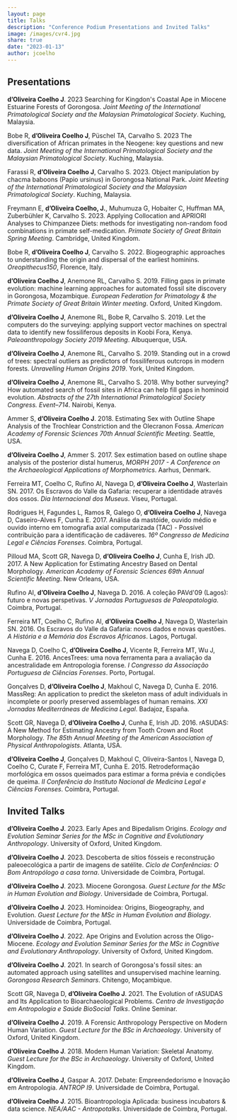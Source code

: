 ```yaml
---
layout: page
title: Talks
description: "Conference Podium Presentations and Invited Talks"
image: /images/cvr4.jpg
share: true
date: "2023-01-13"
author: jcoelho
---
```


## Presentations

**d’Oliveira Coelho J**. 2023 Searching for Kingdon's Coastal Ape in Miocene Estuarine Forests of Gorongosa. *Joint Meeting of the International Primatological Society and the Malaysian Primatological Society*. Kuching, Malaysia.

Bobe R, **d’Oliveira Coelho J**, Püschel TA, Carvalho S. 2023 The diversification of African primates in the Neogene: key questions and new data. *Joint Meeting of the International Primatological Society and the Malaysian Primatological Society*. Kuching, Malaysia.

Farassi R, **d’Oliveira Coelho J**, Carvalho S. 2023. Object manipulation by chacma baboons (Papio ursinus) in Gorongosa National Park. *Joint Meeting of the International Primatological Society and the Malaysian Primatological Society*. Kuching, Malaysia.

Freymann E, **d’Oliveira Coelho, J.**, Muhumuza G, Hobaiter C, Huffman MA, Zuberbühler K, Carvalho S. 2023. Applying Collocation and APRIORI Analyses to Chimpanzee Diets: methods for investigating non-random food combinations in primate self-medication. *Primate Society of Great Britain Spring Meeting*. Cambridge, United Kingdom.

Bobe R, **d’Oliveira Coelho J**, Carvalho S. 2022. Biogeographic approaches to understanding the origin and dispersal of the earliest hominins. *Oreopithecus150*, Florence, Italy.

**d’Oliveira Coelho J**, Anemone RL, Carvalho S. 2019. Filling gaps in primate evolution: machine learning approaches for automated fossil site discovery in Gorongosa, Mozambique. *European Federation for Primatology & the Primate Society of Great Britain Winter meeting*. Oxford, United Kingdom.

**d’Oliveira Coelho J**, Anemone RL, Bobe R, Carvalho S. 2019. Let the computers do the surveying: applying support vector machines on spectral data to identify new fossiliferous deposits in Koobi Fora, Kenya. *Paleoanthropology Society 2019 Meeting*. Albuquerque, USA.

**d’Oliveira Coelho J**, Anemone RL, Carvalho S. 2019. Standing out in a crowd of trees: spectral outliers as predictors of fossiliferous outcrops in modern forests. *Unravelling Human Origins 2019*. York, United Kingdom.

**d’Oliveira Coelho J**, Anemone RL, Carvalho S. 2018. Why bother surveying? How automated search of fossil sites in Africa can help fill gaps in hominoid evolution. *Abstracts of the 27th International Primatological Society Congress. Event–714*. Nairobi, Kenya.

Ammer S, **d’Oliveira Coelho J**. 2018. Estimating Sex with Outline Shape Analysis of the Trochlear Constriction and the Olecranon Fossa. *American Academy of Forensic Sciences 70th Annual Scientific Meeting*. Seattle, USA.

**d’Oliveira Coelho J**, Ammer S. 2017. Sex estimation based on outline shape analysis of the posterior distal humerus, *MORPH 2017 - A Conference on the Archaeological Applications of Morphometrics*. Aarhus, Denmark.

Ferreira MT, Coelho C, Rufino AI, Navega D, **d’Oliveira Coelho J**, Wasterlain SN. 2017. Os Escravos do Valle da Gafaria: recuperar a identidade através dos ossos. *Dia Internacional dos Museus*. Viseu, Portugal.

Rodrigues H, Fagundes L, Ramos R, Galego O, **d’Oliveira Coelho J**, Navega D, Caseiro-Alves F, Cunha E. 2017. Análise da mastóide, ouvido médio e ouvido interno em tomografia axial computarizada (TAC) - Possível contribuição para a identificação de cadáveres. *16º Congresso de Medicina Legal e Ciências Forenses*. Coimbra, Portugal.

Pilloud MA, Scott GR, Navega D, **d’Oliveira Coelho J**, Cunha E, Irish JD. 2017. A New Application for Estimating Ancestry Based on Dental Morphology. *American Academy of Forensic Sciences 69th Annual Scientific Meeting*. New Orleans, USA.

Rufino AI, **d’Oliveira Coelho J**, Navega D. 2016. A coleção PAVd'09 (Lagos): futuro e novas perspetivas. *V Jornadas Portuguesas de Paleopatologia*. Coimbra, Portugal.

Ferreira MT, Coelho C, Rufino AI, **d’Oliveira Coelho J**, Navega D, Wasterlain SN. 2016. Os Escravos do Valle da Gafaria: novos dados e novas questões. *A História e a Memória dos Escravos Africanos*. Lagos, Portugal.

Navega D, Coelho C, **d’Oliveira Coelho J**, Vicente R, Ferreira MT, Wu J, Cunha E. 2016. AncesTrees: uma nova ferramenta para a avaliação da ancestralidade em Antropologia forense. *I Congresso da Associação Portuguesa de Ciências Forenses*. Porto, Portugal.

Gonçalves D, **d’Oliveira Coelho J**, Makhoul C, Navega D, Cunha E. 2016. MassReg: An application to predict the skeleton mass of adult individuals in incomplete or poorly preserved assemblages of human remains. *XXI Jornadas Mediterráneas de Medicina Legal*. Badajoz, España.

Scott GR, Navega D, **d’Oliveira Coelho J**, Cunha E, Irish JD. 2016. rASUDAS: A New Method for Estimating Ancestry from Tooth Crown and Root Morphology. *The 85th Annual Meeting of the American Association of Physical Anthropologists*. Atlanta, USA.

**d’Oliveira Coelho J**, Gonçalves D, Makhoul C, Oliveira-Santos I, Navega D, Coelho C, Curate F, Ferreira MT, Cunha E. 2015. Retrodeformação morfológica em ossos queimados para estimar a forma prévia e condições de queima. *II Conferência do Instituto Nacional de Medicina Legal e Ciências Forenses*. Coimbra, Portugal.


## Invited Talks

**d’Oliveira Coelho J**. 2023. Early Apes and Bipedalism Origins. *Ecology and Evolution Seminar Series for the MSc in Cognitive and Evolutionary Anthropology*. University of Oxford, United Kingdom.

**d’Oliveira Coelho J**. 2023. Descoberta de sítios fósseis e reconstrução paleoecológica a partir de imagens de satélite. *Ciclo de Conferências: O Bom Antropólogo a casa torna*. Universidade de Coimbra, Portugal.

**d’Oliveira Coelho J**. 2023. Miocene Gorongosa. *Guest Lecture for the MSc in Human Evolution and Biology*. Universidade de Coimbra, Portugal.

**d’Oliveira Coelho J**. 2023. Hominoidea: Origins, Biogeography, and Evolution. *Guest Lecture for the MSc in Human Evolution and Biology*. Universidade de Coimbra, Portugal.

**d’Oliveira Coelho J**. 2022. Ape Origins and Evolution across the Oligo-Miocene. *Ecology and Evolution Seminar Series for the MSc in Cognitive and Evolutionary Anthropology*. University of Oxford, United Kingdom.

**d’Oliveira Coelho J**. 2021. In search of Gorongosa's fossil sites: an automated approach using satellites and unsupervised machine learning. *Gorongosa Research Seminars*. Chitengo, Moçambique.

Scott GR, Navega D, **d’Oliveira Coelho J**. 2021. The Evolution of rASUDAS and Its Application to Bioarchaeological Problems. *Centro de Investigação em Antropologia e Saúde BioSocial Talks*. Online Seminar.

**d’Oliveira Coelho J**. 2019. A Forensic Anthropology Perspective on Modern Human Variation. *Guest Lecture for the BSc in Archaeology*. University of Oxford, United Kingdom.

**d’Oliveira Coelho J**. 2018. Modern Human Variation: Skeletal Anatomy. *Guest Lecture for the BSc in Archaeology*. University of Oxford, United Kingdom.

**d’Oliveira Coelho J**, Gaspar A. 2017. Debate: Empreendedorismo e Inovação em Antropologia. *ANTROP I9*. Universidade de Coimbra, Portugal.

**d’Oliveira Coelho J**. 2015. Bioantropologia Aplicada: business incubators & data science. *NEA/AAC - Antropotalks*. Universidade de Coimbra, Portugal.
